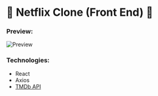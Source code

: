 # :movie_camera: Netflix Clone (Front End) :movie_camera:

### Preview: 
![Preview](screenshots/netflixclone2.gif)

### Technologies:
* React
* Axios
* [TMDb API](https://developers.themoviedb.org/)
